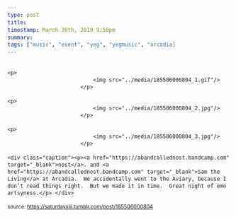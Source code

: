 ```yaml
---
type: post
title: 
timestamp: March 30th, 2019 9:58pm
summary: 
tags: ["music", "event", "yeg", "yegmusic", "arcadia]
---
```


                
                
                
                                                                                       <p>
                               <img src="../media/185506000804_1.gif"/>
                           </p>
                                                                                                                           <p>
                               <img src="../media/185506000804_2.jpg"/>
                           </p>
                                                                                                                           <p>
                               <img src="../media/185506000804_3.jpg"/>
                           </p>
                                                                                                                      <div class="caption"><p><a href="https://abandcallednost.bandcamp.com" target="_blank">nost</a>. and <a href="https://abandcallednost.bandcamp.com" target="_blank">Sam the Living</a> at Arcadia.  We accidentally went to the Aviary, because I don’t read things right.  But we made it in time.  Great night of emo artsyness.</p> </div>
                                    
                
                
                
                
                                
<small>source: https://saturdayxiii.tumblr.com/post/185506000804</small>